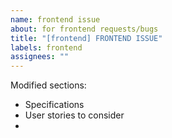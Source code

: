 ```yaml
---
name: frontend issue
about: for frontend requests/bugs
title: "[frontend] FRONTEND ISSUE"
labels: frontend
assignees: ""
---
```


Modified sections:

- Specifications
- User stories to consider
-
